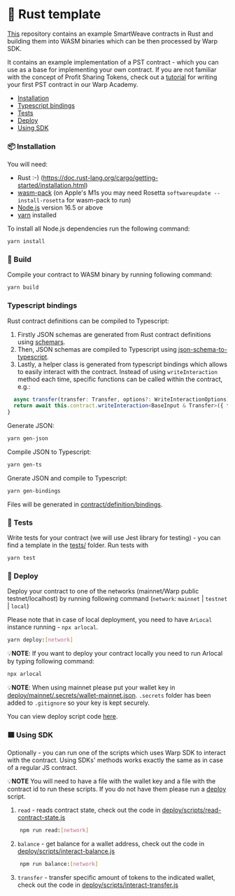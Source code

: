 # 🦀 Rust template

[This](<https://github.com/warp-contracts/warp-wasm-templates/tree/main/rust/pst>)
repository contains an example SmartWeave contracts in Rust and building them into WASM binaries which can be then processed by Warp SDK.

It contains an example implementation of a PST contract - which you can use as a base for implementing your own contract.
If you are not familiar with the concept of Profit Sharing Tokens, check out a [tutorial](/tutorials/pst/introduction/intro) for writing your first PST contract in our Warp Academy.

- [Installation](#-installation)
- [Typescript bindings](#typescript-bindings)
- [Tests](#-tests)
- [Deploy](#-deploy)
- [Using SDK](#-using-sdk)


### 📦 Installation

You will need:

- Rust :-) (https://doc.rust-lang.org/cargo/getting-started/installation.html)
- [wasm-pack](https://rustwasm.github.io/wasm-pack/installer/) (on Apple's M1s you may need Rosetta `softwareupdate --install-rosetta` for wasm-pack to run)
- [Node.js](https://nodejs.org/en/download/) version 16.5 or above
- [yarn](https://yarnpkg.com/getting-started/install) installed

To install all Node.js dependencies run the following command:

```bash
yarn install
```

### 👷 Build

Compile your contract to WASM binary by running following command:

```bash
yarn build
```

### Typescript bindings

Rust contract definitions can be compiled to Typescript:

1. Firstly JSON schemas are generated from Rust contract definitions using [schemars](https://github.com/GREsau/schemars).
2. Then, JSON schemas are compiled to Typescript using [json-schema-to-typescript](https://github.com/bcherny/json-schema-to-typescript).
3. Lastly, a helper class is generated from typescript bindings which allows to easily interact with the contract. Instead of using `writeInteraction` method each time, specific functions can be called within the contract, e.g.:

```ts
  async transfer(transfer: Transfer, options?: WriteInteractionOptions): Promise<WriteInteractionResponse | null> {
  return await this.contract.writeInteraction<BaseInput & Transfer>({ function: 'transfer', ...transfer }, options);
}
```

Generate JSON:

```bash
yarn gen-json
```

Compile JSON to Typescript:

```bash
yarn gen-ts
```

Gnerate JSON and compile to Typescript:

```bash
yarn gen-bindings
```

Files will be generated in [contract/definition/bindings](contract/definition/bindings).

### 🧪 Tests

Write tests for your contract (we will use Jest library for testing) - you can find a template in the [tests/](https://github.com/warp-contracts/warp-wasm-templates/tree/main/rust/pst/tests) folder.
Run tests with

```bash
yarn test
```

### 📜 Deploy

Deploy your contract to one of the networks (mainnet/Warp public testnet/localhost) by running following command (`network`: `mainnet` | `testnet` | `local`)

Please note that in case of local deployment, you need to have `ArLocal` instance running - `npx arlocal`.

```bash
yarn deploy:[network]
```

💡**NOTE**: If you want to deploy your contract locally you need to run Arlocal by typing following command:

```bash
npx arlocal
```

💡**NOTE**: When using mainnet please put your wallet key in [deploy/mainnet/.secrets/wallet-mainnet.json](deploy/mainnet/.secrets/wallet-mainnet.json). `.secrets` folder has been added to `.gitignore` so your key is kept securely.

You can view deploy script code [here](deploy/scripts/deploy.js).

### 🟥 Using SDK

Optionally - you can run one of the scripts which uses Warp SDK to interact with the contract. Using SDKs' methods works exactly the same as in case of a regular JS contract.

💡**NOTE** You will need to have a file with the wallet key and a file with the contract id to run these scripts. If you do not have them please run a [deploy](#-deploy) script.

1. `read` - reads contract state, check out the code in [deploy/scripts/read-contract-state.js](https://github.com/warp-contracts/warp-wasm-templates/tree/main/rust/pst/deploy/scripts/read-contract-state.js)

```bash
    npm run read:[network]
```

2. `balance` - get balance for a wallet address, check out the code in [deploy/scripts/interact-balance.js](https://github.com/warp-contracts/warp-wasm-templates/tree/main/rust/pst/deploy/scripts/interact-balance.js)

```bash
    npm run balance:[network]
```

3. `transfer` - transfer specific amount of tokens to the indicated wallet, check out the code in [deploy/scripts/interact-transfer.js](https://github.com/warp-contracts/warp-wasm-templates/tree/main/rust/pst/deploy/scripts/interact-transfer.js)
